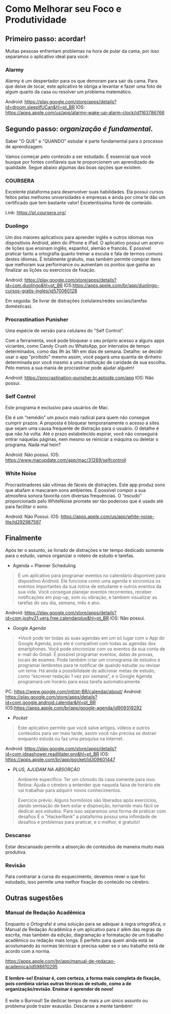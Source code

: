 # Como Melhorar seu Foco e Produtividade

## Primeiro passo: acordar!

Muitas pessoas enfrentam problemas na hora de pular da cama, por isso separamos o aplicativo ideal para você:

### Alarmy
Alarmy é um despertador para os que demoram para sair da cama. Para que deixe de tocar, este aplicativo te obriga a levantar e fazer uma foto de algum quarto da casa ou resolver um problema matemático.

Android: https://play.google.com/store/apps/details?id=droom.sleepIfUCan&hl=pt_BR
IOS:     https://apps.apple.com/us/app/alarmy-wake-up-alarm-clock/id1163786766


## Segundo passo: *organização é fundamental*.

Saber "O QUE" e "QUANDO" estudar é parte fundamental para o processo de aprendizagem.

Vamos começar pelo conteúdo a ser estudado. É essencial que você busque por fontes confiáveis que te proporcionem um aprendizado de qualidade. Segue abaixo algumas das boas opções que existem:
### COURSERA
Excelente plataforma para desenvolver suas habilidades. Ela possui cursos feitos pelas melhores universidades e empresas e ainda por cima te dão um certificado que tem bastante valor! Excelentíssima fonte de conteúdo.

Link: https://pt.coursera.org/

### Duolingo

Um dos maiores aplicativos para aprender inglês e outros idiomas nos dispositivos Android, além do iPhone e iPad. O aplicativo possui um acervo de lições que ensinam inglês, espanhol, alemão e francês. É possível praticar tanto a ortografia quanto treinar a escuta e fala de termos comuns destes idiomas. É totalmente gratuito, mas também permite comprar itens que melhoram sua performance ou aumentam os pontos que ganha ao finalizar as lições ou exercícios de fixação.

Android: https://play.google.com/store/apps/details?id=com.duolingo&hl=pt_BR
IOS:https://apps.apple.com/br/app/duolingo-cursos-gratis-ingles/id570060128

Em seguida: Se livrar de distrações (celulares/redes sociais/tarefas domésticas). 

### Procrastination Punisher
Uma espécie de versão para celulares do "Self Control".

Com a ferramenta, você pode bloquear o seu próprio acesso a alguns apps viciantes, como Candy Crush ou WhatsApp, por intervalos de tempo determinados, como das 9h às 18h em dias de semana. Detalhe: se decidir usar o app "proibido" mesmo assim, você pagará uma quantia de dinheiro determinada por você mesmo a uma instituição de caridade de sua escolha. Pelo menos a sua mania de procrastinar pode ajudar alguém!

Android: https://procrastination-punisher.br.aptoide.com/app
IOS: Não possui.

### Self Control

Este programa é exclusivo para usuários de Mac.

Ele é um “remédio” um pouco mais radical para quem não consegue cumprir prazos. A proposta é bloquear temporariamente o acesso a sites que sejam uma causa frequente de distração para o usuário. O detalhe é que não há volta. Até o prazo estabelecido expirar, você não conseguirá entrar naquelas páginas, nem mesmo se reiniciar a máquina ou deletar o programa. Nada mal hein?

Android: Não possui.
IOS: https://www.macupdate.com/app/mac/31289/selfcontroll

### White Noise

Procrastinadores são vítimas de fáceis de distrações. Este app produz sons que abafam e mascaram sons ambientes. É possível compor a sua atmosfera sonora favorita com diversas frequências. O “escudo” proporcionado pelo WhiteNoise promete ser tão poderoso que é usado até para facilitar o sono.

Android: Não Possui.
IOS: https://apps.apple.com/us/app/white-noise-lite/id292987597


## Finalmente

Após ter o assunto, se livrado de distrações e ter tempo dedicado somente para o estudo, vamos organizar o roteiro de estudo e tarefas.

- Agenda + Planner Scheduling

> É  um aplicativo para programar eventos no calendário disponível para dispositivo Android. Ele funciona como uma agenda e sincroniza os eventos importantes da sua rotina de estudante e outros eventos da sua vida. Você consegue planejar eventos recorrentes, receber notificações em pop-up, som ou vibração, e também visualizar as tarefas do seu dia, semana, mês e ano.

Android: https://play.google.com/store/apps/details?id=com.joshy21.vera.free.calendarplus&hl=pt_BR
IOS: Não possui.

- *Google Agenda*
> *Você pode ter todas as suas agendas em um só lugar com o App do Google Agenda, pois ele é compatível com todas as agendas dos smartphones. Você pode sincronizar com os eventos da sua conta de e-mail do Gmail.
> É possível programar eventos, datas de provas, locais de exames. Pode também criar um cronograma de estudos e programar lembretes para te notificar de quando estudar ou revisar um tema.
> Há ainda a possibilidade de adicionar metas de estudo, como “escrever redação 1 vez por semana”, e o Google Agenda programará um horário para essa tarefa automaticamente.

PC: https://www.google.com/intl/pt-BR/calendar/about/
Android: https://play.google.com/store/apps/details?id=com.google.android.calendar&hl=pt_BR
IOS:https://apps.apple.com/br/app/google-agenda/id909319292

- *Pocket*
> Este aplicativo permite que você salve artigos, vídeos e outros conteúdos para ver mais tarde, assim você não precisa se distrair enquanto estuda ou faz uma pesquisa na internet.

Android: https://play.google.com/store/apps/details?id=com.ideashower.readitlater.pro&hl=pt_BR
IOS: https://apps.apple.com/br/app/pocket/id309601447

- *PLUS, AJUDAM NA ABSORÇÃO*

> Ambiente específico: Ter um cômodo da casa somente para isso.
> Rotina: Ajuda o cérebro a entender que naquela faixa de horário ele vai trabalhar para adquirir novos conhecimentos.

> Exercicio prévio: Alguns hormônios são liberados após exercícios, dando sensação de bem estar e disposição, tornando mais fácil se dedicar aos estudos.
> Para isso separamos uma forma de praticar com desafios
> É o "HackerRank" a plataforma possui uma infinidade de desafios e problemas para praticar, e o melhor, é gratuito!

### Descanso

Estar descansado permite a absorção de conteúdos de maneira muito mais produtiva.

### Revisão

Para contrariar a curva do esquecimento, devemos rever o que foi estudado, isso permite uma melhor fixação do conteúdo no cérebro.

## Outras sugestões

### Manual de Redação Acadêmica

Enquanto o Ortografa! é uma solução para se adequar à regra ortográfica, o Manual de Redação Acadêmica é um aplicativo para ir além das regras da escrita, mas também da edição, diagramação e formatação de um trabalho acadêmico ou redação mais longa. É perfeito para quem ainda está se acostumando às normas técnicas e precisa saber se o seu trabalho está de acordo com a norma.

https://apps.apple.com/br/app/manual-de-redacao-academica/id598610295


#### E lembre-se! Ensinar é, com certeza, a forma mais completa de fixação, pois combina várias outras técnicas de estudo, como a de organização/revisão. Ensinar é aprender de novo!

E evite o Burnout! Se dedicar tempo de mais a um único assunto ou problema pode trazer exaustão. Descanse a mente também!
